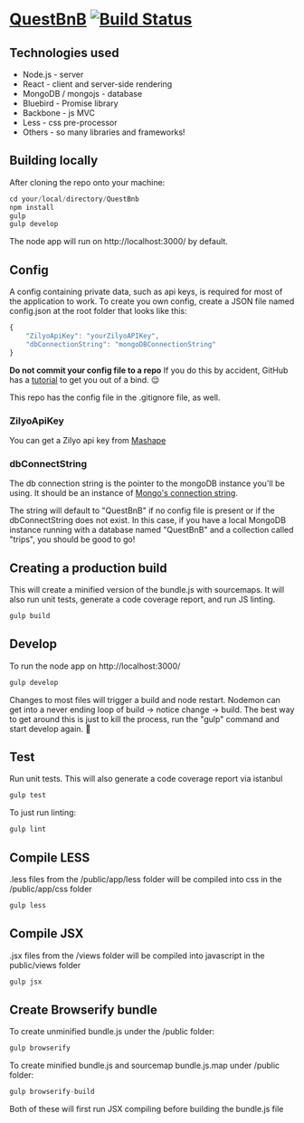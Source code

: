 # [QuestBnB](http://questbnb.dominic-c.com/) [![Build Status](https://travis-ci.org/dcocchia/QuestBnB.svg?branch=master)](https://travis-ci.org/dcocchia/QuestBnB)

## Technologies used

* Node.js - server
* React  - client and server-side rendering
* MongoDB / mongojs - database
* Bluebird - Promise library
* Backbone - js MVC
* Less - css pre-processor
* Others - so many libraries and frameworks!

## Building locally

After cloning the repo onto your machine:

```js
cd your/local/directory/QuestBnb
npm install
gulp
gulp develop
```

The node app will run on http://localhost:3000/ by default. 

## Config

A config containing private data, such as api keys, is required for most of the application to work. To create you own config, create a JSON file named config.json at the root folder that looks like this:

```js
{
	"ZilyoApiKey": "yourZilyoAPIKey",
	"dbConnectionString": "mongoDBConnectionString"
}
```

**Do not commit your config file to a repo**
If you do this by accident, GitHub has a [tutorial](https://help.github.com/articles/remove-sensitive-data/) to get you out of a bind. :relieved:

This repo has the config file in the .gitignore file, as well.

### ZilyoApiKey
You can get a Zilyo api key from [Mashape](https://www.mashape.com/zilyo/zilyo)

### dbConnectString
The db connection string is the pointer to the mongoDB instance you'll be using. It should be an instance of [Mongo's connection string](http://docs.mongodb.org/manual/reference/connection-string/).

The string will default to "QuestBnB" if no config file is present or if the dbConnectString does not exist. In this case, if you have a local MongoDB instance running with a database named "QuestBnB" and a collection called "trips", you should be good to go!

## Creating a production build

This will create a minified version of the bundle.js with sourcemaps. It will also run unit tests, generate a code coverage report, and run JS linting.

```js
gulp build
```

## Develop

To run the node app on http://localhost:3000/

```js
gulp develop
```

Changes to most files will trigger a build and node restart. Nodemon can get into a never ending loop of build -> notice change -> build. The best way to get around this is just to kill the process, run the "gulp" command and start develop again. :grimacing:

## Test

Run unit tests. This will also generate a code coverage report via istanbul

```js
gulp test
```

To just run linting:
```js
gulp lint
```

## Compile LESS

.less files from the /public/app/less folder will be compiled into css in the /public/app/css folder

```js
gulp less
```

## Compile JSX

.jsx files from the /views folder will be compiled into javascript in the public/views folder

```js
gulp jsx
```

## Create Browserify bundle

To create unminified bundle.js under the /public folder:

```js
gulp browserify
```

To create minified bundle.js and sourcemap bundle.js.map under /public folder:

```js
gulp browserify-build
```

Both of these will first run JSX compiling before building the bundle.js file